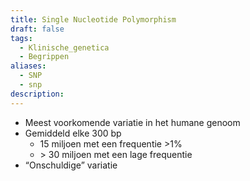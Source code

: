 ```yaml
---
title: Single Nucleotide Polymorphism
draft: false
tags:
  - Klinische_genetica
  - Begrippen
aliases:
  - SNP
  - snp
description: 
---
```



- Meest voorkomende variatie in het humane genoom
- Gemiddeld elke 300 bp
    - 15 miljoen met een frequentie >1%
    - \> 30 miljoen met een lage frequentie
- “Onschuldige” variatie